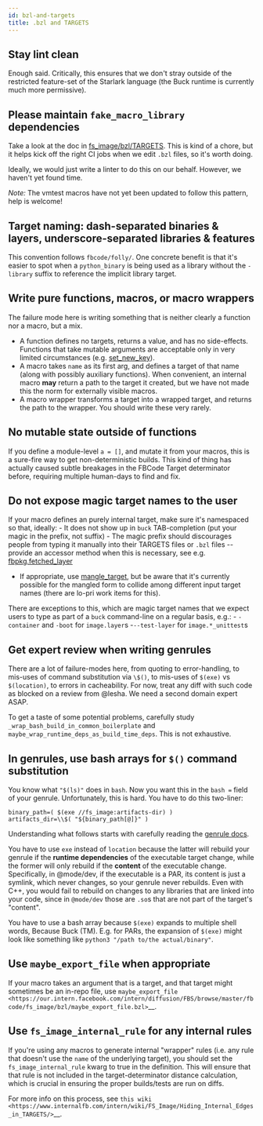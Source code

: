 ```yaml
---
id: bzl-and-targets
title: .bzl and TARGETS
---
```


## Stay lint clean

Enough said. Critically, this ensures that we don't stray outside of the
restricted feature-set of the Starlark language (the Buck runtime is
currently much more permissive).

## Please maintain `fake_macro_library` dependencies

Take a look at the doc in
[fs_image/bzl/TARGETS](https://www.internalfb.com/intern/diffusion/FBS/browse/master/fbcode/fs_image/bzl/TARGETS?lines=5).
This is kind of a chore, but it helps kick off the right CI jobs when we edit
`.bzl` files, so it's worth doing.

Ideally, we would just write a linter to do this on our behalf. However,
we haven't yet found time.

*Note:* The vmtest macros have not yet been updated to follow this pattern, help
is welcome!

## Target naming: dash-separated binaries & layers, underscore-separated libraries & features

This convention follows `fbcode/folly/`. One concrete benefit is that it's
easier to spot when a `python_binary` is being used as a library without the
`-library` suffix to reference the implicit library target.

## Write pure functions, macros, or macro wrappers

The failure mode here is writing something that is neither clearly a
function nor a macro, but a mix.

-   A function defines no targets, returns a value, and has no side-effects.
    Functions that take mutable arguments are acceptable only in very limited
    circumstances (e.g.
    [set_new_key](https://our.intern.facebook.com/intern/diffusion/FBS/browse/master/fbcode/fs_image/common.py?commit=73c7b3f113146faebd6133d42eaf751cd05d9a8c&lines=77-81)).
-   A macro takes `name` as its first arg, and defines a target of that name
    (along with possibly auxiliary functions). When convenient, an internal
    macro **may** return a path to the target it created, but we have not made
    this the norm for externally visible macros.
-   A macro wrapper transforms a target into a wrapped target, and returns the
    path to the wrapper. You should write these very rarely.

## No mutable state outside of functions

If you define a module-level `a = []`, and mutate it from your macros, this is a
sure-fire way to get non-deterministic builds. This kind of thing has actually
caused subtle breakages in the FBCode Target determinator before, requiring
multiple human-days to find and fix.

## Do not expose magic target names to the user

If your macro defines an purely internal target, make sure it's namespaced so
that, ideally: - It does not show up in `buck` TAB-completion (put your magic in
the prefix, not suffix) - The magic prefix should discourages people from typing
it manually into their TARGETS files or `.bzl` files -- provide an accessor
method when this is necessary, see e.g.
[fbpkg.fetched_layer](https://our.intern.facebook.com/intern/diffusion/FBS/browse/master/fbcode/fs_image/fbpkg/facebook/fbpkg.bzl)
- If appropriate, use
  [mangle_target](https://our.intern.facebook.com/intern/diffusion/FBS/browse/master/fbcode/fs_image/bzl/target_tagger.bzl?commit=30ea8293608c719e3dc2ccdaaa3e6a2acc234265&lines=74),
  but be aware that it's currently possible for the mangled form to collide
  among different input target names (there are lo-pri work items for this).

There are exceptions to this, which are magic target names that we expect users
to type as part of a `buck` command-line on a regular basis, e.g.: -
`-container` and `-boot` for `image.layer`s -`--test-layer` for
`image.*_unittest`s

## Get expert review when writing genrules

There are a lot of failure-modes here, from quoting to error-handling, to
mis-uses of command substitution via `\$()`, to mis-uses of `$(exe)` vs
`$(location)`, to errors in cacheability. For now, treat any diff with such code
as blocked on a review from @lesha. We need a second domain expert ASAP.

To get a taste of some potential problems, carefully study
`_wrap_bash_build_in_common_boilerplate` and
`maybe_wrap_runtime_deps_as_build_time_deps`. This is not exhaustive.

## In genrules, use bash arrays for `$()` command substitution

You know what `"$(ls)"` does in `bash`. Now you want this in the `bash =` field
of your genrule. Unfortunately, this is hard. You have to do this two-liner:

```
binary_path=( $(exe //fs_image:artifacts-dir) )
artifacts_dir=\\$( "${binary_path[@]}" )
```

Understanding what follows starts with carefully reading the [genrule
docs](https://buck.build/rule/genrule.html).

You have to use `exe` instead of `location` because the latter will rebuild your
genrule if the **runtime dependencies** of the executable target change, while
the former will only rebuild if the **content** of the executable change.
Specifically, in @mode/dev, if the executable is a PAR, its content is just a
symlink, which never changes, so your genrule never rebuilds. Even with C++, you
would fail to rebuild on changes to any libraries that are linked into your
code, since in `@mode/dev` those are `.so`s that are not part of the target's
"content".

You have to use a bash array because `$(exe)` expands to multiple shell words,
Because Buck (TM). E.g. for PARs, the expansion of `$(exe)` might look like
something like `python3 "/path to/the actual/binary"`.

## Use `maybe_export_file` when appropriate

If your macro takes an argument that is a target, and that target might
sometimes be an in-repo file, use `maybe_export_file
<https://our.intern.facebook.com/intern/diffusion/FBS/browse/master/fbcode/fs_image/bzl/maybe_export_file.bzl>`__.

Use ``fs_image_internal_rule`` for any internal rules
-----------------------------------------------------

If you're using any macros to generate internal "wrapper" rules (i.e. any rule
that doesn't use the ``name`` of the underlying target), you should set the
``fs_image_internal_rule`` kwarg to true in the definition. This will ensure
that that rule is not included in the target-determinator distance calculation,
which is crucial in ensuring the proper builds/tests are run on diffs.

For more info on this process, see
`this wiki <https://www.internalfb.com/intern/wiki/FS_Image/Hiding_Internal_Edges_in_TARGETS/>`__.
